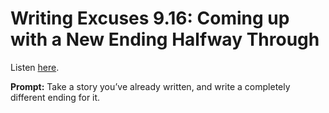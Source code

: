 # Writing Excuses 9.16: Coming up with a New Ending Halfway Through 

Listen [here](http://www.writingexcuses.com/2014/04/16/writing-excuses-9-16-coming-up-with-a-new-ending-halfway-through/). 

**Prompt:** Take a story you’ve already written, and write a completely different ending for it.